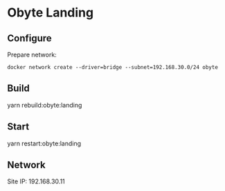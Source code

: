 # Obyte Landing

## Configure

Prepare network:
```
docker network create --driver=bridge --subnet=192.168.30.0/24 obyte
```

## Build

yarn rebuild:obyte:landing

## Start

yarn restart:obyte:landing

## Network

Site IP:
192.168.30.11
